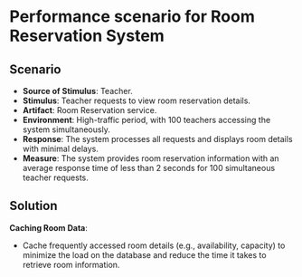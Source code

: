 # Performance scenario for Room Reservation System

## Scenario
- **Source of Stimulus**: Teacher.  
- **Stimulus**: Teacher requests to view room reservation details.
- **Artifact**: Room Reservation service.
- **Environment**: High-traffic period, with 100 teachers accessing the system simultaneously.
- **Response**: The system processes all requests and displays room details with minimal delays.
- **Measure**: The system provides room reservation information with an average response time of less than 2 seconds for 100 simultaneous teacher requests.


## Solution
**Caching Room Data**:
   - Cache frequently accessed room details (e.g., availability, capacity) to minimize the load on the database and reduce the time it takes to retrieve room information.

